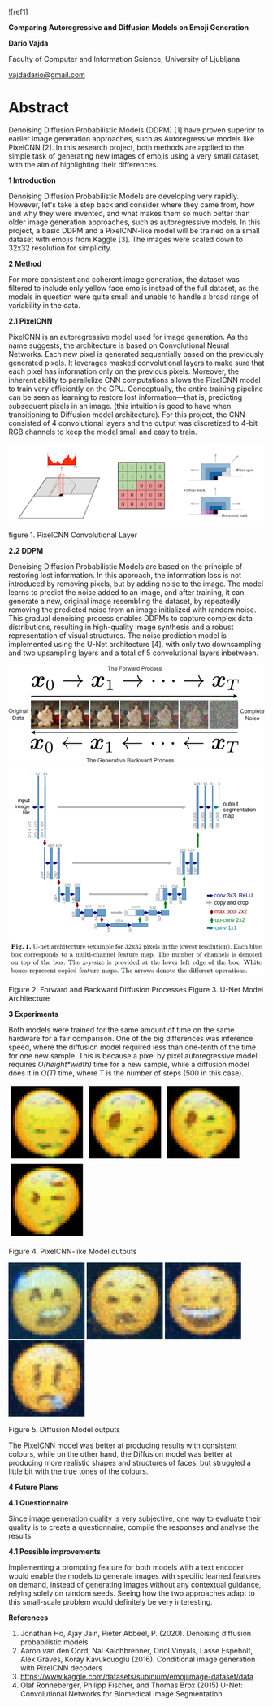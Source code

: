 
![ref1]

**Comparing Autoregressive and Diffusion Models on Emoji Generation**



**Dario Vajda**

Faculty of Computer and Information Science, University of Ljubljana

vajdadario@gmail.com
# **Abstract**
Denoising Diffusion Probabilistic Models (DDPM) [1] have proven superior to earlier image generation approaches, such as Autoregressive models like PixelCNN [2]. In this research project, both methods are applied to the simple task of generating new images of emojis using a very small dataset, with the aim of highlighting their differences.

**1 Introduction**

Denoising Diffusion Probabilistic Models are developing very rapidly. However, let's take a step back and consider where they came from, how and why they were invented, and what makes them so much better than older image generation approaches, such as autoregressive models. In this project, a basic DDPM and a PixelCNN-like model will be trained on a small dataset with emojis from Kaggle [3]. The images were scaled down to 32x32 resolution for simplicity.

**2 Method**

For more consistent and coherent image generation, the dataset was filtered to include only yellow face emojis instead of the full dataset, as the models in question were quite small and unable to handle a broad range of variability in the data.

**2.1 PixelCNN**

PixelCNN is an autoregressive model used for image generation. As the name suggests, the architecture is based on Convolutional Neural Networks. Each new pixel is generated sequentially based on the previously generated pixels. It leverages masked convolutional layers to make sure that each pixel has information only on the previous pixels. Moreover, the inherent ability to parallelize CNN computations allows the PixelCNN model to train very efficiently on the GPU. Conceptually, the entire training pipeline can be seen as learning to restore lost information—that is, predicting subsequent pixels in an image. (this intuition is good to have when transitioning to Diffusion model architecture). For this project, the CNN consisted of 4 convolutional layers and the output was discretized to 4-bit RGB channels to keep the model small and easy to train.

![](https://github.com/DarioVajda/genmoji/blob/main/readme_images/pixelcnn.png)

figure 1. PixelCNN Convolutional Layer

**2.2 DDPM**

Denoising Diffusion Probabilistic Models are based on the principle of restoring lost information. In this approach, the information loss is not introduced by removing pixels, but by adding noise to the image. The model learns to predict the noise added to an image, and after training, it can generate a new, original image resembling the dataset, by repeatedly removing the predicted noise from an image initialized with random noise. This gradual denoising process enables DDPMs to capture complex data distributions, resulting in high-quality image synthesis and a robust representation of visual structures. The noise prediction model is implemented using the U-Net architecture [4], with only two downsampling and two upsampling layers and a total of 5 convolutional layers inbetween.

![](https://github.com/DarioVajda/genmoji/blob/main/readme_images/diffusion.png)         ![](https://github.com/DarioVajda/genmoji/blob/main/readme_images/unet.png)

Figure 2. Forward and Backward Diffusion Processes	       Figure 3. U-Net Model Architecture

**3 Experiments**

Both models were trained for the same amount of time on the same hardware for a fair comparison. One of the big differences was inference speed, where the diffusion model required less than one-tenth of the time for one new sample. This is because a pixel by pixel autoregressive model requires *O(height\*width)* time for a new sample, while a diffusion model does it in *O(T)* time, where T is the number of steps (500 in this case).

<img
  src="https://github.com/DarioVajda/genmoji/blob/main/readme_images/emoji1.png"
  width="150"
  height="150"
  alt="emoji1"
/>
<img
  src="https://github.com/DarioVajda/genmoji/blob/main/readme_images/emoji2.png"
  width="150"
  height="150"
  alt="emoji2"
/>
<img
  src="https://github.com/DarioVajda/genmoji/blob/main/readme_images/emoji3.png"
  width="150"
  height="150"
  alt="emoji3"
/>
<img
  src="https://github.com/DarioVajda/genmoji/blob/main/readme_images/emoji4.png"
  width="150"
  height="150"
  alt="emoji4"
/>

Figure 4. PixelCNN-like Model outputs

<img
  src="https://github.com/DarioVajda/genmoji/blob/main/readme_images/emoji5.png"
  width="150"
  height="150"
  alt="emoji5"
/>
<img
  src="https://github.com/DarioVajda/genmoji/blob/main/readme_images/emoji6.png"
  width="150"
  height="150"
  alt="emoji6"
/>
<img
  src="https://github.com/DarioVajda/genmoji/blob/main/readme_images/emoji7.png"
  width="150"
  height="150"
  alt="emoji7"
/>
<img
  src="https://github.com/DarioVajda/genmoji/blob/main/readme_images/emoji8.png"
  width="150"
  height="150"
  alt="emoji8"
/>

Figure 5. Diffusion Model outputs

The PixelCNN model was better at producing results with consistent colours, while on the other hand, the Diffusion model was better at producing more realistic shapes and structures of faces, but struggled a little bit with the true tones of the colours.

**4 Future Plans**

**4.1 Questionnaire**

Since image generation quality is very subjective, one way to evaluate their quality is to create a questionnaire, compile the responses and analyse the results.

**4.1 Possible improvements**

Implementing a prompting feature for both models with a text encoder would enable the models to generate images with specific learned features on demand, instead of generating images without any contextual guidance, relying solely on random seeds. Seeing how the two approaches adapt to this small-scale problem would definitely be very interesting.

**References**

1. Jonathan Ho, Ajay Jain, Pieter Abbeel, P. (2020). Denoising diffusion probabilistic models
1. Aaron van den Oord, Nal Kalchbrenner, Oriol Vinyals, Lasse Espeholt, Alex Graves, Koray Kavukcuoglu (2016). Conditional image generation with PixelCNN decoders
1. https://www.kaggle.com/datasets/subinium/emojiimage-dataset/data
1. Olaf Ronneberger, Philipp Fischer, and Thomas Brox (2015) U-Net: Convolutional Networks for Biomedical Image Segmentation


